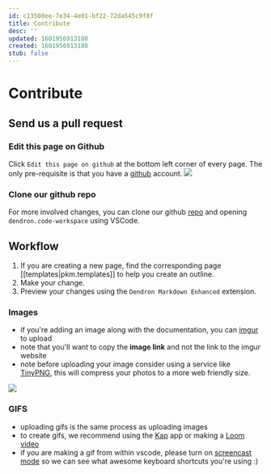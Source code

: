 ```yaml
---
id: c13508ee-7e34-4e01-bf22-72da545c9f8f
title: Contribute
desc: ''
updated: 1601956913180
created: 1601956913180
stub: false
---
```


# Contribute

## Send us a pull request

### Edit this page on Github

Click `Edit this page on github` at the bottom left corner of every page. The only pre-requisite is that you have a [github](https://github.com/) account.
    <a href="https://www.loom.com/share/4a1b67f3fd1a40dab16949e9ea5e53dc"> <img style="" src="https://cdn.loom.com/sessions/thumbnails/4a1b67f3fd1a40dab16949e9ea5e53dc-with-play.gif"> </a>

### Clone our github repo

For more involved changes, you can clone our github [repo](https://github.com/dendronhq/catalogue-open-pkm) and opening `dendron.code-workspace` using VSCode.  

## Workflow

1. If you are creating a new page, find the corresponding page [[templates|pkm.templates]] to help you create an outline.
1. Make your change.  
1. Preview your changes using the `Dendron Markdown Enhanced` extension.

### Images
- if you're adding an image along with the documentation, you can [imgur](https://imgur.com/upload) to upload
- note that you'll want to copy the **image link** and not the link to the imgur website
- note before uploading your image consider using a service like [TinyPNG](https://tinypng.com/), this will compress your photos to a more web friendly size.

<a href="https://www.loom.com/share/1b351d229eba4536a6361e5123cf8f24">  <img style="" src="https://cdn.loom.com/sessions/thumbnails/1b351d229eba4536a6361e5123cf8f24-with-play.gif"> </a>

### GIFS
- uploading gifs is the same process as uploading images
- to create gifs, we recommend using the [Kap](https://getkap.co/) app or making a [Loom video](http://loom.com/)
- if you are making a gif from within vscode, please turn on [screencast mode](https://scotch.io/bar-talk/vs-code-screencast-mode) so we can see what awesome keyboard shortcuts you're using :) 
